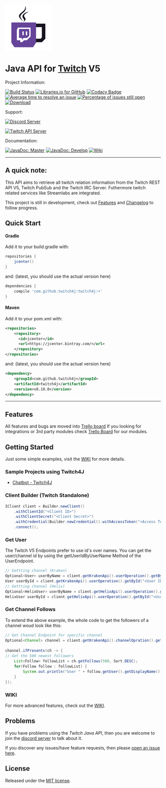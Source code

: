 ![Twitch4J Logo](.github/banner.png?raw=true)

# Java API for [Twitch](https://www.twitch.tv/) V5

Project Information:

[![Build Status](https://travis-ci.org/twitch4j/twitch4j.svg?branch=master)](https://travis-ci.org/twitch4j/twitch4j)
[![Libraries.io for GitHub](https://img.shields.io/librariesio/github/twitch4j/twitch4j.svg?style=flat-square)]()
[![Codacy Badge](https://api.codacy.com/project/badge/Grade/4d9f9562de194b7f8699f9adfd0c4669)](https://www.codacy.com/app/PhilippHeuer/twitch4j?utm_source=github.com&amp;utm_medium=referral&amp;utm_content=PhilippHeuer/twitch4j&amp;utm_campaign=Badge_Grade)
[![Average time to resolve an issue](http://isitmaintained.com/badge/resolution/PhilippHeuer/twitch4j.svg)](http://isitmaintained.com/project/PhilippHeuer/twitch4j "Average time to resolve an issue")
[![Percentage of issues still open](http://isitmaintained.com/badge/open/PhilippHeuer/twitch4j.svg)](http://isitmaintained.com/project/PhilippHeuer/twitch4j "Percentage of issues still open")
[![Download](https://api.bintray.com/packages/twitch4j/maven/Twitch4J/images/download.svg) ](https://bintray.com/twitch4j/maven/Twitch4J/_latestVersion)

Support:

[![Discord Server](https://discordapp.com/api/guilds/143001431388061696/embed.png?style=banner2)](https://discord.gg/FQ5vgW3)

[![Twitch API Server](https://discordapp.com/api/guilds/325552783787032576/embed.png?style=banner2)](https://discord.gg/8NXaEyV)

Documentation:

[![JavaDoc: Master](https://img.shields.io/badge/JavaDoc-Master-006400.svg?style=flat-square)](https://jitpack.io/com/github/PhilippHeuer/twitch4j/master-SNAPSHOT/javadoc/index.html)
[![JavaDoc: Develop](https://img.shields.io/badge/JavaDoc-Develop-006400.svg?style=flat-square)](https://jitpack.io/com/github/PhilippHeuer/twitch4j/develop-SNAPSHOT/javadoc/index.html)
[![Wiki](https://img.shields.io/badge/Wiki-Github-D3D3D3.svg?style=flat-square)](https://github.com/PhilippHeuer/twitch4j/wiki)

--------

## A quick note:
This API aims to retrieve all twitch relation information from the Twitch REST API V5, Twitch PubSub and the Twitch IRC Server. Futhermore twitch related services like Streamlabs are integrated.

This project is still in development, check out [Features](#features) and [Changelog](#changelog) to follow progress.

## Quick Start

#### Gradle
Add it to your build.gradle with:
```groovy
repositories {
	jcenter()
}
```
and: (latest, you should use the actual version here)

```groovy
dependencies {
    compile 'com.github.twitch4j:twitch4j:+'
}
```

#### Maven
Add it to your pom.xml with:
```xml
<repositories>
    <repository>
      <id>jcenter</id>
      <url>https://jcenter.bintray.com/</url>
    </repository>
</repositories>
```
and: (latest, you should use the actual version here)

```xml
<dependency>
    <groupId>com.github.twitch4j</groupId>
    <artifactId>twitch4j</artifactId>
    <version>v0.10.0</version>
</dependency>
```

--------

## Features

All features and bugs are moved into [Trello board](https://trello.com/b/c47tY7Eu/twitch4j)
If you looking for integrations or 3rd party modules check [Trello Board](https://trello.com/b/ujrssw8a) for our modules.

## Getting Started
Just some simple examples, visit the [WIKI](https://github.com/PhilippHeuer/twitch4j/wiki) for more details.

### Sample Projects using Twitch4J
 - [Chatbot - Twitch4J](https://github.com/PhilippHeuer/twitch4j-chatbot)

### Client Builder (Twitch Standalone)
```java
IClient client = Builder.newClient()
	.withClientId("<Client ID>")
	.withClientSecret("<Client Secret>")
	.withCredential(Builder.newCredential().withAccessToken("<Access Token>").withRefreshToken("<Refresh Token>")) // Get your token at: https://twitchapps.com/tmi/
	.connect();
```

### Get User
The Twitch V5 Endpoints prefer to use id's over names. You can get the user/channel id
by using the getUserIdByUserName Method of the UserEndpoint.
```java
// Gettting channel (Kraken)
Optional<User> userByName = client.getKrakenApi().userOperation().getByName("<User Name>");
User userById = client.getKrakenApi().userOperation().getById("<User ID>");
// Gettting channel (Helix)
Optional<HelixUser> userByName = client.getHelixApi().userOperation().getByName("<User Name>");
HelixUser userById = client.getHelixApi().userOperation().getById("<User ID>");
```

### Get Channel Follows
To extend the above example, the whole code to get the followers of a channel woud look like this:

```java
// Get Channel Endpoint for specific channel
Optional<Channel> channel = client.getKrakenApi().channelOpration().getByName("<Channel Name>");

channel.ifPresents(ch -> {
// Get the 500 newest followers
	List<Follow> followList = ch.getFollows(500, Sort.DESC);
	for(Follow follow : followList) {
    	System.out.println("User " + follow.getUser().getDisplayName() + " first followed at " + follow.createdAt().toString());
    }
});
```

### WIKI
For more advanced features, check out the [WIKI](https://github.com/PhilippHeuer/twitch4j/wiki).

## Problems

If you have problems using the *Twitch Java API*, then you are welcome to join the [discord server](https://discord.gg/FQ5vgW3) to talk about it.

If you discover any issues/have feature requests, then please [open an issue here](https://github.com/PhilippHeuer/twitch4j/issues/new).

## License

Released under the [MIT license](./LICENSE).
